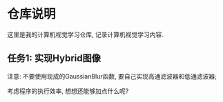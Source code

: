# 仓库说明

这里是我的计算机视觉学习仓库, 记录计算机视觉学习内容.

## 任务1: 实现Hybrid图像

注意: 不要使用现成的GaussianBlur函数, 要自己实现高通滤波器和低通滤波器;

考虑程序的执行效率, 想想还能够加点什么呢?